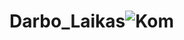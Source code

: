 # Darbo_Laikas![Kom](https://user-images.githubusercontent.com/122387396/212856003-f667148c-431b-4cc2-b49b-71550ede8104.png)
